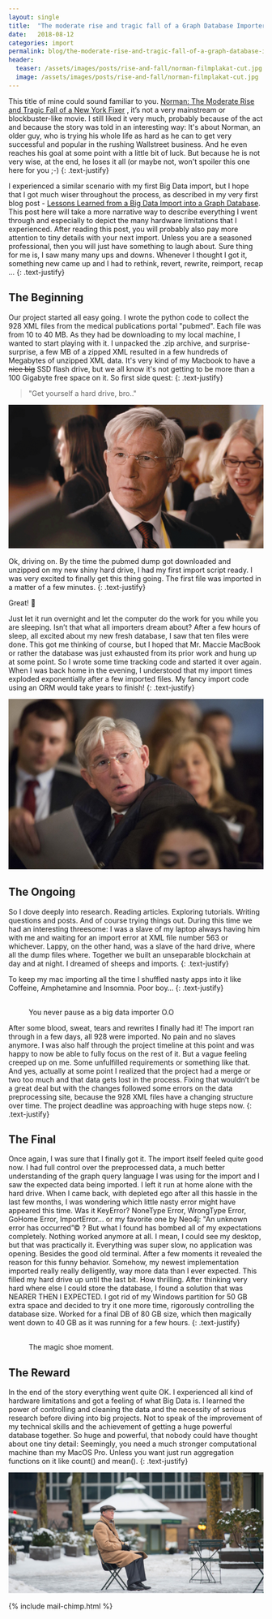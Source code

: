 ```yaml
---
layout: single
title:  "The moderate rise and tragic fall of a Graph Database Importer"
date:   2018-08-12
categories: import
permalink: blog/the-moderate-rise-and-tragic-fall-of-a-graph-database-importer/
header:
  teaser: /assets/images/posts/rise-and-fall/norman-filmplakat-cut.jpg
  image: /assets/images/posts/rise-and-fall/norman-filmplakat-cut.jpg
---
```


This title of mine could sound familiar to you. [Norman: The Moderate Rise and Tragic Fall of a New York Fixer](https://www.imdb.com/title/tt4191702/) , it’s not a very mainstream or blockbuster-like movie. I still liked it very much, probably because of the act and because the story was told in an interesting way: It's about Norman, an older guy, who is trying his whole life as hard as he can to get very successful and popular in the rushing Wallstreet business. And he even reaches his goal at some point with a little bit of luck. But because he is not very wise, at the end, he loses it all (or maybe not, won't spoiler this one here for you ;-)
{: .text-justify}

I experienced a similar scenario with my first Big Data import, but I hope that I got much wiser throughout the process, as described in my very first blog post - [Lessons Learned from a Big Data Import into a Graph Database](http://datagoodie.com/blog/lessons-learned-neo4j-big-data-import). This post here will take a more narrative way to describe everything I went through and especially to depict the many hardware limitations that I experienced. After reading this post, you will probably also pay more attention to tiny details with your next import. Unless you are a seasoned professional, then you will just have something to laugh about. Sure thing for me is, I saw many many ups and downs. Whenever I thought I got it, something new came up and I had to rethink, revert, rewrite, reimport, recap ...
{: .text-justify}

## The Beginning 
Our project started all easy going. I wrote the python code to collect the 928 XML files from the medical publications portal "pubmed". Each file was from 10 to 40 MB. As they had be downloading to my local machine, I wanted to start playing with it. I unpacked the .zip archive, and surprise-surprise, a few MB of a zipped XML resulted in a few hundreds of Megabytes of unzipped XML data. It's very kind of my Macbook to have a ~~nice big~~ SSD flash drive, but we all know it's not getting to be more than a 100 Gigabyte free space on it. So first side quest: 
{: .text-justify}
> "Get yourself a hard drive, bro.."

![test](/assets/images/posts/rise-and-fall/film1720-norman-1.gif)

Ok, driving on. By the time the pubmed dump got downloaded and unzipped on my new shiny hard drive, I had my first import script ready. I was very excited to finally get this thing going. The first file was imported in a matter of a few minutes. 
{: .text-justify}

Great! 🎉

Just let it run overnight and let the computer do the work for you while you are sleeping. Isn’t that what all importers dream about? After a few hours of sleep, all excited about my new fresh database, I saw that ten files were done. This got me thinking of course, but I hoped that Mr. Maccie MacBook or rather the database was just exhausted from its prior work and hung up at some point. So I wrote some time tracking code and started it over again. When I was back home in the evening, I understood that my import times exploded exponentially after a few imported files. My fancy import code using an ORM would take years to finish!
{: .text-justify}

![test](/assets/images/posts/rise-and-fall/041417gere005.jpg)

## The Ongoing 
So I dove deeply into research. Reading articles. Exploring tutorials. Writing questions and posts. And of course trying things out. During this time we had an interesting threesome: I was a slave of my laptop always having him with me and waiting for an import error at XML file number 563 or whichever. Lappy, on the other hand, was a slave of the hard drive, where all the dump files where. Together we built an unseparable blockchain at day and at night. I dreamed of sheeps and imports. 
{: .text-justify}

To keep my mac importing all the time I shuffled nasty apps into it like Coffeine, Amphetamine and Insomnia. Poor boy…
{: .text-justify}

<figure class="align-center">
  <img src="{{ site.url }}{{ site.baseurl }}/assets/images/rise-and-fall/posts/slaves.jpg" alt="">
  <figcaption>You never pause as a big data importer O.O </figcaption>
</figure>

After some blood, sweat, tears and rewrites I finally had it! The import ran through in a few days, all 928 were imported. No pain and no slaves anymore. I was also half through the project timeline at this point and was happy to now be able to fully focus on the rest of it. But a vague feeling creeped up on me. Some unfulfilled requirements or something like that. And yes, actually at some point I realized that the project had a merge or two too much and that data gets lost in the process. Fixing that wouldn’t be a great deal but with the changes followed some errors on the data preprocessing site, because the 928 XML files have a changing structure over time. The project deadline was approaching with huge steps now. 
{: .text-justify}

## The Final
Once again, I was sure that I finally got it. The import itself feeled quite good now. I had full control over the preprocessed data, a much better understanding of the graph query language I was using for the import and I saw the expected data being imported. I left it run at home alone with the hard drive. When I came back, with depleted ego after all this hassle in the last few months, I was wondering which little nasty error might  have appeared this time. Was it KeyError? NoneType Error, WrongType Error, GoHome Error, ImportError... or my favorite one by Neo4j: "An unknown error has occurred”© ? But what I found has bombed all of my expectations completely. Nothing worked anymore at all. I mean, I could see my desktop, but that was practically it. Everything was super slow, no application was opening. Besides the good old terminal. After a few moments it revealed the reason for this funny behavior. Somehow, my newest implementation imported really really delligently, way more data than I ever expected. This filled my hard drive up until the last bit. How thrilling. 
After thinking very hard where else I could store the database, I found a solution that was NEARER THEN I EXPECTED. I got rid of my Windows partition for 50 GB extra space and decided to try it one more time, rigorously controlling the database size. Worked for a final DB of 80 GB size, which then magically went down to 40 GB as it was running for a few hours. 
{: .text-justify}

<figure class="align-center">
  <img src="{{ site.url }}{{ site.baseurl }}/assets/images/posts/rise-and-fall/norman-2016-film.jpg" alt="">
  <figcaption>The magic shoe moment. </figcaption>
</figure>

## The Reward
In the end of the story everything went quite OK. I experienced all kind of hardware limitations and got a feeling of what Big Data is. I learned the power of controlling and cleaning the data and the necessity of serious research before diving into big projects. Not to speak of the improvement of my technical skills and the achievement of getting a huge powerful database together. So huge and powerful, that nobody could have thought about one tiny detail: Seemingly, you need a much stronger computational machine than my MacOS Pro. Unless you want just run aggregation functions on it like count() and mean().
{: .text-justify}

![Fall.](/assets/images/posts/rise-and-fall/tragic-fall.jpg)

{% include mail-chimp.html %}